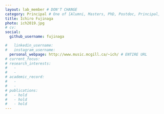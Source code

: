 ```yaml
---
layout: lab_member # DON'T CHANGE
category: Principal # One of [Alumni, Masters, PhD, Postdoc, Principal, Manager, Undergraduate]
title: Ichiro Fujinaga
photo: ich2019.jpg
# cv:
social:
  github_username: fujinaga

#   linkedin_username:
#   instagram_username:
  personal_webpage: http://www.music.mcgill.ca/~ich/ # ENTIRE URL
# current_focus:
# research_interests:
#   -
#   -
# academic_record:
#   -
#   -
# publications:
#   - hold
#   - hold
#   - hold
---
```

